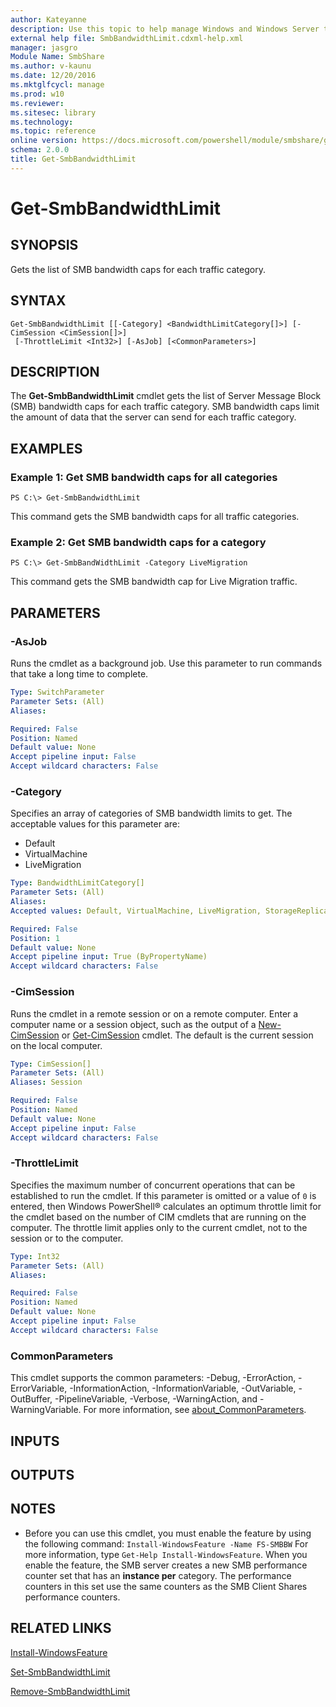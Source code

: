 ```yaml
---
author: Kateyanne
description: Use this topic to help manage Windows and Windows Server technologies with Windows PowerShell.
external help file: SmbBandwidthLimit.cdxml-help.xml
manager: jasgro
Module Name: SmbShare
ms.author: v-kaunu
ms.date: 12/20/2016
ms.mktglfcycl: manage
ms.prod: w10
ms.reviewer: 
ms.sitesec: library
ms.technology: 
ms.topic: reference
online version: https://docs.microsoft.com/powershell/module/smbshare/get-smbbandwidthlimit?view=windowsserver2022-ps&wt.mc_id=ps-gethelp
schema: 2.0.0
title: Get-SmbBandwidthLimit
---
```


# Get-SmbBandwidthLimit

## SYNOPSIS
Gets the list of SMB bandwidth caps for each traffic category.

## SYNTAX

```
Get-SmbBandwidthLimit [[-Category] <BandwidthLimitCategory[]>] [-CimSession <CimSession[]>]
 [-ThrottleLimit <Int32>] [-AsJob] [<CommonParameters>]
```

## DESCRIPTION
The **Get-SmbBandwidthLimit** cmdlet gets the list of Server Message Block (SMB) bandwidth caps for each traffic category.
SMB bandwidth caps limit the amount of data that the server can send for each traffic category.

## EXAMPLES

### Example 1: Get SMB bandwidth caps for all categories
```
PS C:\> Get-SmbBandwidthLimit
```

This command gets the SMB bandwidth caps for all traffic categories.

### Example 2: Get SMB bandwidth caps for a category
```
PS C:\> Get-SmbBandWidthLimit -Category LiveMigration
```

This command gets the SMB bandwidth cap for Live Migration traffic.

## PARAMETERS

### -AsJob
Runs the cmdlet as a background job. Use this parameter to run commands that take a long time to complete.

```yaml
Type: SwitchParameter
Parameter Sets: (All)
Aliases: 

Required: False
Position: Named
Default value: None
Accept pipeline input: False
Accept wildcard characters: False
```

### -Category
Specifies an array of categories of SMB bandwidth limits to get.
The acceptable values for this parameter are:

- Default
- VirtualMachine
- LiveMigration

```yaml
Type: BandwidthLimitCategory[]
Parameter Sets: (All)
Aliases: 
Accepted values: Default, VirtualMachine, LiveMigration, StorageReplication

Required: False
Position: 1
Default value: None
Accept pipeline input: True (ByPropertyName)
Accept wildcard characters: False
```

### -CimSession
Runs the cmdlet in a remote session or on a remote computer.
Enter a computer name or a session object, such as the output of a [New-CimSession](https://go.microsoft.com/fwlink/p/?LinkId=227967) or [Get-CimSession](https://go.microsoft.com/fwlink/p/?LinkId=227966) cmdlet.
The default is the current session on the local computer.

```yaml
Type: CimSession[]
Parameter Sets: (All)
Aliases: Session

Required: False
Position: Named
Default value: None
Accept pipeline input: False
Accept wildcard characters: False
```

### -ThrottleLimit
Specifies the maximum number of concurrent operations that can be established to run the cmdlet.
If this parameter is omitted or a value of `0` is entered, then Windows PowerShell® calculates an optimum throttle limit for the cmdlet based on the number of CIM cmdlets that are running on the computer.
The throttle limit applies only to the current cmdlet, not to the session or to the computer.

```yaml
Type: Int32
Parameter Sets: (All)
Aliases: 

Required: False
Position: Named
Default value: None
Accept pipeline input: False
Accept wildcard characters: False
```

### CommonParameters
This cmdlet supports the common parameters: -Debug, -ErrorAction, -ErrorVariable, -InformationAction, -InformationVariable, -OutVariable, -OutBuffer, -PipelineVariable, -Verbose, -WarningAction, and -WarningVariable. For more information, see [about_CommonParameters](https://go.microsoft.com/fwlink/?LinkID=113216).

## INPUTS

## OUTPUTS

## NOTES
* Before you can use this cmdlet, you must enable the feature by using the following command: 
`Install-WindowsFeature -Name FS-SMBBW`
For more information, type `Get-Help Install-WindowsFeature`. When you enable the feature, the SMB server creates a new SMB performance counter set that has an **instance per** category. The performance counters in this set use the same counters as the SMB Client Shares performance counters.

## RELATED LINKS

[Install-WindowsFeature](../Microsoft.Windows.ServerManager.Migration/Install-WindowsFeature.md)

[Set-SmbBandwidthLimit](./Set-SmbBandwidthLimit.md)

[Remove-SmbBandwidthLimit](./Remove-SmbBandwidthLimit.md)

